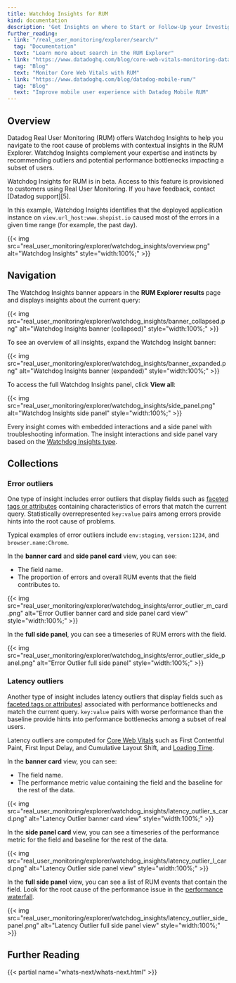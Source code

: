 ```yaml
---
title: Watchdog Insights for RUM
kind: documentation
description: 'Get Insights on where to Start or Follow-Up your Investigations'
further_reading:
- link: "/real_user_monitoring/explorer/search/"
  tag: "Documentation"
  text: "Learn more about search in the RUM Explorer"
- link: "https://www.datadoghq.com/blog/core-web-vitals-monitoring-datadog-rum-synthetics/#what-are-the-core-web-vitals"
  tag: "Blog"
  text: "Monitor Core Web Vitals with RUM"
- link: "https://www.datadoghq.com/blog/datadog-mobile-rum/"
  tag: "Blog"
  text: "Improve mobile user experience with Datadog Mobile RUM"
---
```


## Overview

Datadog Real User Monitoring (RUM) offers Watchdog Insights to help you navigate to the root cause of problems with contextual insights in the RUM Explorer. Watchdog Insights complement your expertise and instincts by recommending outliers and potential performance bottlenecks impacting a subset of users. 

<div class="alert alert-warning">
Watchdog Insights for RUM is in beta. Access to this feature is provisioned to customers using Real User Monitoring. If you have feedback, contact [Datadog support][5].
</div>

In this example, Watchdog Insights identifies that the deployed application instance on `view.url_host:www.shopist.io` caused most of the errors in a given time range (for example, the past day).

{{< img src="real_user_monitoring/explorer/watchdog_insights/overview.png" alt="Watchdog Insights" style="width:100%;" >}}

## Navigation

The Watchdog Insights banner appears in the **RUM Explorer results** page and displays insights about the current query:
 
{{< img src="real_user_monitoring/explorer/watchdog_insights/banner_collapsed.png" alt="Watchdog Insights banner (collapsed)" style="width:100%;" >}}

To see an overview of all insights, expand the Watchdog Insight banner:

{{< img src="real_user_monitoring/explorer/watchdog_insights/banner_expanded.png" alt="Watchdog Insights banner (expanded)" style="width:100%;" >}}

To access the full Watchdog Insights panel, click **View all**: 

{{< img src="real_user_monitoring/explorer/watchdog_insights/side_panel.png" alt="Watchdog Insights side panel" style="width:100%;" >}}

Every insight comes with embedded interactions and a side panel with troubleshooting information. The insight interactions and side panel vary based on the [Watchdog Insights type](#collections).

## Collections

### Error outliers

One type of insight includes error outliers that display fields such as [faceted tags or attributes][1] containing characteristics of errors that match the current query. Statistically overrepresented `key:value` pairs among errors provide hints into the root cause of problems.

Typical examples of error outliers include `env:staging`, `version:1234`, and `browser.name:Chrome`.

In the **banner card** and **side panel card** view, you can see:

* The field name.
* The proportion of errors and overall RUM events that the field contributes to.

{{< img src="real_user_monitoring/explorer/watchdog_insights/error_outlier_m_card.png" alt="Error Outlier banner card and side panel card view" style="width:100%;" >}}

In the **full side panel**, you can see a timeseries of RUM errors with the field.

{{< img src="real_user_monitoring/explorer/watchdog_insights/error_outlier_side_panel.png" alt="Error Outlier full side panel" style="width:100%;" >}}

### Latency outliers

Another type of insight includes latency outliers that display fields such as [faceted tags or attributes][1]) associated with performance bottlenecks and match the current query. `key:value` pairs with worse performance than the baseline provide hints into performance bottlenecks among a subset of real users.

Latency outliers are computed for [Core Web Vitals][2] such as First Contentful Paint, First Input Delay, and Cumulative Layout Shift, and [Loading Time][3].

In the **banner card** view, you can see:

* The field name.
* The performance metric value containing the field and the baseline for the rest of the data.

{{< img src="real_user_monitoring/explorer/watchdog_insights/latency_outlier_s_card.png" alt="Latency Outlier banner card view" style="width:100%;" >}}

In the **side panel card** view, you can see a timeseries of the performance metric for the field and baseline for the rest of the data.

{{< img src="real_user_monitoring/explorer/watchdog_insights/latency_outlier_l_card.png" alt="Latency Outlier side panel view" style="width:100%;" >}}

In the **full side panel** view, you can see a list of RUM events that contain the field. Look for the root cause of the performance issue in the [performance waterfall][4].

{{< img src="real_user_monitoring/explorer/watchdog_insights/latency_outlier_side_panel.png" alt="Latency Outlier full side panel view" style="width:100%;" >}}

## Further Reading

{{< partial name="whats-next/whats-next.html" >}}

[1]: /logs/explorer/facets/
[2]: /real_user_monitoring/browser/monitoring_page_performance/#core-web-vitals
[3]: /real_user_monitoring/browser/monitoring_page_performance/#monitoring-single-page-applications-spa
[4]: /real_user_monitoring/explorer/?tab=facets#event-side-panel
[5]: https://docs.datadoghq.com/help
